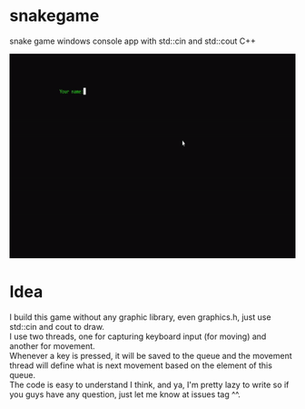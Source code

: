# snakegame
snake game windows console app with std::cin and std::cout C++

<p align="left">
  <img src="snake.gif" width = "600" height = "360"/>
</p>

# Idea

I build this game without any graphic library, even graphics.h, just use std::cin and cout to draw.  
I use two threads, one for capturing keyboard input (for moving) and another for movement.  
Whenever a key is pressed, it will be saved to the queue and the movement thread will define what is next movement based on the element of this queue.  
The code is easy to understand I think, and ya, I'm pretty lazy to write so if you guys have any question, just let me know at issues tag ^^.  
